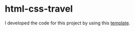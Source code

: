 # html-css-travel

 I developed the code for this project by using this [template](https://nicepage.com/h5/14317/amazing-ideas-for-travel-html5-template).
